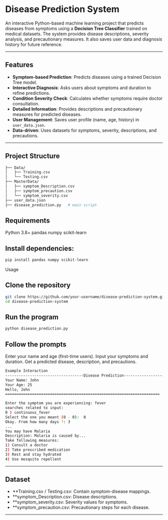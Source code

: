 # Disease Prediction System  

An interactive Python-based machine learning project that predicts diseases from symptoms using a **Decision Tree Classifier** trained on medical datasets. The system provides disease descriptions, severity analysis, and precautionary measures. It also saves user data and diagnosis history for future reference.  

---

## Features  

- **Symptom-based Prediction**: Predicts diseases using a trained Decision Tree model.  
- **Interactive Diagnosis**: Asks users about symptoms and duration to refine predictions.  
- **Condition Severity Check**: Calculates whether symptoms require doctor consultation.  
- **Detailed Information**: Provides descriptions and precautionary measures for predicted diseases.  
- **User Management**: Saves user profile (name, age, history) in `user_data.json`.  
- **Data-driven**: Uses datasets for symptoms, severity, descriptions, and precautions.  

---

## Project Structure  

```bash
├── Data/
│   ├── Training.csv
│   └── Testing.csv
├── MasterData/
│   ├── symptom_Description.csv
│   ├── symptom_precaution.csv
│   └── symptom_severity.csv
├── user_data.json
├── disease_prediction.py   # main script
```
## Requirements
Python 3.8+
pandas
numpy
scikit-learn


## Install dependencies:
```bash
pip install pandas numpy scikit-learn
```
Usage

## Clone the repository
```bash
git clone https://github.com/your-username/disease-prediction-system.git
cd disease-prediction-system
```

## Run the program
```bash
python disease_prediction.py
```

## Follow the prompts

Enter your name and age (first-time users).
Input your symptoms and duration.
Get a predicted disease, description, and precautions.
```bash
Example Interaction
-----------------------------------Disease Prediction-----------------------------------
Your Name: John
Your Age: 25
Hello, John
=====================================================================

Enter the symptom you are experiencing: fever
searches related to input:
0 ) continuous_fever
Select the one you meant (0 - 0):  0
Okay. From how many days ?: 3
...
You may have Malaria
Description: Malaria is caused by...
Take following measures:
1) Consult a doctor
2) Take prescribed medication
3) Rest and stay hydrated
4) Use mosquito repellent
```

---
## Dataset

- **Training.csv / Testing.csv: Contain symptom-disease mappings.
- **symptom_Description.csv: Disease descriptions.
- **symptom_severity.csv: Severity values for symptoms.
- **symptom_precaution.csv: Precautionary steps for each disease.
---
